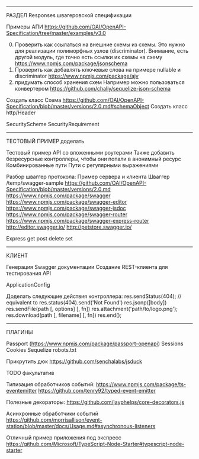 


-----------------------------------------------
РАЗДЕЛ Responses швагеровской спецификации

Примеры АПИ https://github.com/OAI/OpenAPI-Specification/tree/master/examples/v3.0

0) Проверить как ссылаться на внешние схемы из схемы. Это нужно для реализации полиморфных узлов (discriminator).
    Внимание, есть другой модуль, где точно есть ссылки их схемы на схему https://www.npmjs.com/package/jsonschema
1) Проверить как добавлять ключевые слова на примере nullable и discriminator
https://www.npmjs.com/package/ajv
2) придумать способ хранения схем
Например можно пользоваться конвертером https://github.com/chaliy/sequelize-json-schema


Создать класс Схема https://github.com/OAI/OpenAPI-Specification/blob/master/versions/2.0.md#schemaObject
Создать класс http/Header 

SecurityScheme
SecurityRequirement


-----------------------------------------------
ТЕСТОВЫЙ ПРИМЕР доделать

Тестовый пример API со вложенными роутерами
    Также добавить безресурсные контроллеры, чтобы они попали в анонимный ресурс
    Комбинированные пути
    Пути с регулярными выражениями



Разбор шваггер протокола:
    Пример сервера и клиента Шваггер /temp/swagger-sample
    https://github.com/OAI/OpenAPI-Specification/blob/master/versions/2.0.md
    https://www.npmjs.com/package/swagger
    https://www.npmjs.com/package/swagger-editor
    https://www.npmjs.com/package/swagger-jsdoc
    https://www.npmjs.com/package/swagger-router
    https://www.npmjs.com/package/swagger-express-router
    http://editor.swagger.io/
    http://petstore.swagger.io/


Express
    get
    post
    delete
    set



-----------------------------------------------
КЛИЕНТ


Генерация Swagger документации
Создание REST-клиента для тестирования API

    
ApplicationConfig



Доделать следующие действия контроллера:
res.sendStatus(404); // equivalent to res.status(404).send('Not Found')
res.jsonp([body])
res.sendFile(path [, options] [, fn])
res.attachment('path/to/logo.png');
res.download(path [, filename] [, fn])
res.end();


-----------------------------------------------
ПЛАГИНЫ


Passport (https://www.npmjs.com/package/passport-openapi)
Sessions
Cookies
Sequelize 
robots.txt

Прикрутить дюк https://github.com/senchalabs/jsduck





TODO факультатив

Типизация обработчиков событий:
https://www.npmjs.com/package/ts-eventemitter
https://github.com/tenry92/typed-event-emitter

Полезные декораторы:
https://github.com/jayphelps/core-decorators.js

Асинхронные обработчики событий
https://github.com/morrisallison/event-station/blob/master/docs/Usage.md#asynchronous-listeners

Отличный пример приложения под экспресс
https://github.com/Microsoft/TypeScript-Node-Starter#typescript-node-starter